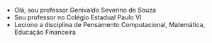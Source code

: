 -  Olá, sou professor Genivaldo Severino de Souza
-  Sou professor no Colégio Estadual Paulo VI
-  Leciono a disciplina de Pensamento Computacional, Matemática, Educação Financeira


<!---
GeSeverinoxbr/GeSeverinoxbr is a ✨ special ✨ repository because its `README.md` (this file) appears on your GitHub profile.
You can click the Preview link to take a look at your changes.
--->
